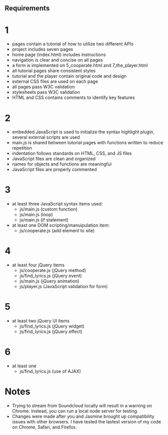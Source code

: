 ## Requirements
# 1
- pages contain a tutorial of how to utilize two different APIs
- project includes seven pages
- home page (index.html) includes instructions
- navigation is clear and concise on all pages
- a form is implemented on 5_cooperate.html and 7_the_player.html
- all tutorial pages share consistent styles
- tutorial and the player contain original code and design
- external CSS files are used on each page
- all pages pass W3C validation
- stylesheets pass W3C validation
- HTML and CSS contains comments to identify key features

# 2
- embedded JavaScript is used to initialize the syntax highlight plugin, several external scripts are used
- main.js is shared between tutorial pages with functions written to reduce repetition
- indentation follows standards on HTML, CSS, and JS files
- JavaScript files are clean and organized
- names for objects and functions are meaningful
- JavaScript files are properly commented

# 3
- at least three JavaScript syntax items used:
  - js/main.js (custom function)
  - js/main.js (loop)
  - js/main.js (if statement)
- at least one DOM scripting/manuipulation item:
  - js/cooperate.js (add element to site)

# 4
- at least four jQuery items
  - js/cooperate.js (jQuery method)
  - js/find_lyrics.js (jQuery event)
  - js/main.js (jQuery animation)
  - js/player.js (JavaScript validation for form)

# 5
- at least two jQuery UI items
  - js/find_lyrics.js (jQuery widget)
  - js/find_lyrics.js (jQuery effect)

# 6
- at least one
  - js/find_lyrics.js (use of AJAX)

# Notes
- Trying to stream from Soundcloud locally will result in a warning on Chrome.  Instead, you can run a local node server for testing.
- Changes were made after you and Jasmine brought up compatibility issues with other browsers.  I have tested the lastest version of my code on Chrome, Safari, and Firefox.